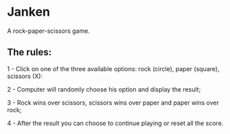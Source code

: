 # Janken

A rock-paper-scissors game.

## The rules:

1 - Click on one of the three available options: rock (circle), paper (square), scissors (X):

2 - Computer will randomly choose his option and display the result;

3 - Rock wins over scissors, scissors wins over paper and paper wins over rock;

4 - After the result you can choose to continue playing or reset all the score.
